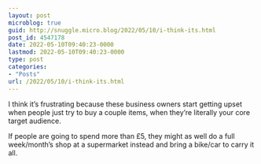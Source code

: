 ```yaml
---
layout: post
microblog: true
guid: http://snuggle.micro.blog/2022/05/10/i-think-its.html
post_id: 4547178
date: 2022-05-10T09:40:23-0000
lastmod: 2022-05-10T09:40:23-0000
type: post
categories:
- "Posts"
url: /2022/05/10/i-think-its.html
---
```

<p>I think it’s frustrating because these business owners start getting upset when people just try to buy a couple items, when they’re literally your core target audience.</p><p>If people are going to spend more than £5, they might as well do a full week/month’s shop at a supermarket instead and bring a bike/car to carry it all.</p>
